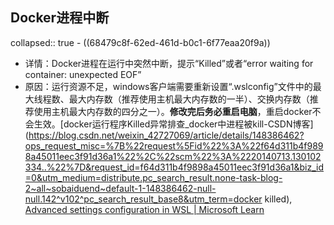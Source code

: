 ## Docker进程中断
collapsed:: true
	- ((68479c8f-62ed-461d-b0c1-6f77eaa20f9a))
- 详情：Docker进程在运行中突然中断，提示“Killed”或者“error waiting for container: unexpected EOF”
- 原因：运行资源不足，windows客户端需要重新设置“.wslconfig”文件中的最大线程数、最大内存数（推荐使用主机最大内存数的一半）、交换内存数（推荐使用主机最大内存数的四分之一）。**修改完后务必重启电脑**，重启docker不会生效。[docker运行程序Killed异常排查_docker中进程被kill-CSDN博客](https://blog.csdn.net/weixin_42727069/article/details/148386462?ops_request_misc=%7B%22request%5Fid%22%3A%22f64d311b4f9898a45011eec3f91d36a1%22%2C%22scm%22%3A%2220140713.130102334..%22%7D&request_id=f64d311b4f9898a45011eec3f91d36a1&biz_id=0&utm_medium=distribute.pc_search_result.none-task-blog-2~all~sobaiduend~default-1-148386462-null-null.142^v102^pc_search_result_base8&utm_term=docker killed), [Advanced settings configuration in WSL | Microsoft Learn](https://learn.microsoft.com/en-us/windows/wsl/wsl-config#configure-global-options-with-wslconfig)